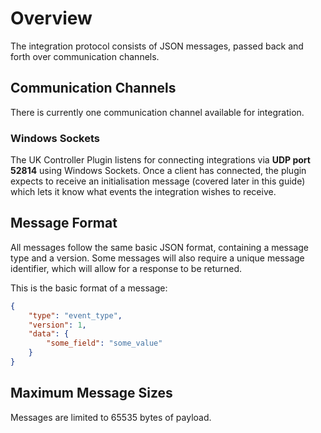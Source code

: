 # Overview

The integration protocol consists of JSON messages, passed back and forth over communication channels.

## Communication Channels

There is currently one communication channel available for integration.

### Windows Sockets

The UK Controller Plugin listens for connecting integrations via **UDP port 52814** using Windows Sockets. Once a client
has connected, the plugin expects to receive an initialisation message (covered later in this guide) which lets it
know what events the integration wishes to receive.

## Message Format

All messages follow the same basic JSON format, containing a message type and a version. Some messages will also require
a unique message identifier, which will allow for a response to be returned.

This is the basic format of a message:

```JSON
{
    "type": "event_type",
    "version": 1,
    "data": {
        "some_field": "some_value"
    }
}
```

## Maximum Message Sizes

Messages are limited to 65535 bytes of payload.
